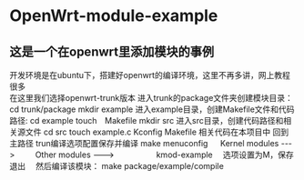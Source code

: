 OpenWrt-module-example
======================

这是一个在openwrt里添加模块的事例
---------------------------------
  开发环境是在ubuntu下，搭建好openwrt的编译环境，这里不再多讲，网上教程很多<br>
    在这里我们选择openwrt-trunk版本
    进入trunk的package文件夹创建模块目录：
    cd trunk/package
    mkdir example
    进入example目录，创建Makefile文件和代码路径:
    cd example
    touch　Makefile
    mkdir src
    进入src目录，创建代码路径和相关源文件
    cd src
    touch example.c Kconfig Makefile
    相关代码在本项目中
    回到主路径 trun编译选项配置保存并编译
    make menuconfig
    　  Kernel modules --->
      　　  Other modules --->
    　　　　　kmod-example
    　选项设置为M，保存退出
      　然后编译该模块：
    make package/example/compile</br>
